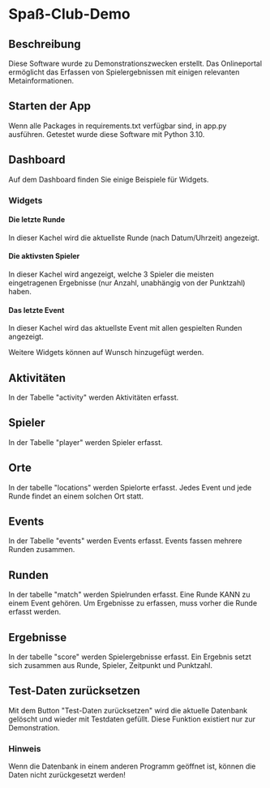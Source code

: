 # Spaß-Club-Demo

## Beschreibung

Diese Software wurde zu Demonstrationszwecken erstellt. Das Onlineportal ermöglicht das Erfassen von Spielergebnissen
mit einigen relevanten Metainformationen.

## Starten der App

Wenn alle Packages in requirements.txt verfügbar sind, in app.py ausführen.
Getestet wurde diese Software mit Python 3.10.


## Dashboard

Auf dem Dashboard finden Sie einige Beispiele für Widgets.

### Widgets

#### Die letzte Runde

In dieser Kachel wird die aktuellste Runde (nach Datum/Uhrzeit) angezeigt.

#### Die aktivsten Spieler

In dieser Kachel wird angezeigt, welche 3 Spieler die meisten eingetragenen Ergebnisse (nur Anzahl, unabhängig von der
Punktzahl) haben.

#### Das letzte Event

In dieser Kachel wird das aktuellste Event mit allen gespielten Runden angezeigt.

Weitere Widgets können auf Wunsch hinzugefügt werden.

## Aktivitäten

In der Tabelle "activity" werden Aktivitäten erfasst.

## Spieler

In der Tabelle "player" werden Spieler erfasst.

## Orte

In der tabelle "locations" werden Spielorte erfasst. Jedes Event und jede Runde findet an einem solchen Ort statt.

## Events

In der Tabelle "events" werden Events erfasst. Events fassen mehrere Runden zusammen.

## Runden

In der tabelle "match" werden Spielrunden erfasst. Eine Runde KANN zu einem Event gehören. Um Ergebnisse zu erfassen,
muss vorher die Runde erfasst werden.

## Ergebnisse

In der tabelle "score" werden Spielergebnisse erfasst. Ein Ergebnis setzt sich zusammen aus Runde, Spieler, Zeitpunkt
und Punktzahl.

## Test-Daten zurücksetzen

Mit dem Button "Test-Daten zurücksetzen" wird die aktuelle Datenbank gelöscht und wieder mit Testdaten gefüllt. Diese
Funktion existiert nur zur Demonstration.

### Hinweis

Wenn die Datenbank in einem anderen Programm geöffnet ist, können die Daten nicht zurückgesetzt werden!
